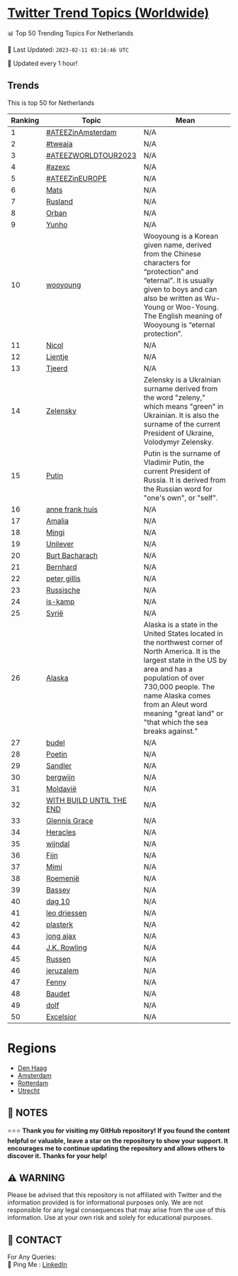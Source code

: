 [Twitter Trend Topics (Worldwide)](https://github.com/ErcinDedeoglu/Twitter-Trend-Topics)
==========


📊 Top 50 Trending Topics For Netherlands

📆 Last Updated: `2023-02-11 03:16:46 UTC`

🔧 Updated every 1 hour!


## Trends

This is top 50 for Netherlands

| Ranking | Topic | Mean |
| ------- | ------------ | ------------ |
| 1 | [#ATEEZinAmsterdam](http://twitter.com/search?q=%23ATEEZinAmsterdam) | N/A |
| 2 | [#tweaja](http://twitter.com/search?q=%23tweaja) | N/A |
| 3 | [#ATEEZWORLDTOUR2023](http://twitter.com/search?q=%23ATEEZWORLDTOUR2023) | N/A |
| 4 | [#azexc](http://twitter.com/search?q=%23azexc) | N/A |
| 5 | [#ATEEZinEUROPE](http://twitter.com/search?q=%23ATEEZinEUROPE) | N/A |
| 6 | [Mats](http://twitter.com/search?q=Mats) | N/A |
| 7 | [Rusland](http://twitter.com/search?q=Rusland) | N/A |
| 8 | [Orban](http://twitter.com/search?q=Orban) | N/A |
| 9 | [Yunho](http://twitter.com/search?q=Yunho) | N/A |
| 10 | [wooyoung](http://twitter.com/search?q=wooyoung) | Wooyoung is a Korean given name, derived from the Chinese characters for “protection” and “eternal”. It is usually given to boys and can also be written as Wu-Young or Woo-Young. The English meaning of Wooyoung is “eternal protection”. |
| 11 | [Nicol](http://twitter.com/search?q=Nicol) | N/A |
| 12 | [Lientje](http://twitter.com/search?q=Lientje) | N/A |
| 13 | [Tjeerd](http://twitter.com/search?q=Tjeerd) | N/A |
| 14 | [Zelensky](http://twitter.com/search?q=Zelensky) | Zelensky is a Ukrainian surname derived from the word "zeleny," which means "green" in Ukrainian. It is also the surname of the current President of Ukraine, Volodymyr Zelensky. |
| 15 | [Putin](http://twitter.com/search?q=Putin) | Putin is the surname of Vladimir Putin, the current President of Russia. It is derived from the Russian word for "one's own", or "self". |
| 16 | [anne frank huis](http://twitter.com/search?q=anne+frank+huis) | N/A |
| 17 | [Amalia](http://twitter.com/search?q=Amalia) | N/A |
| 18 | [Mingi](http://twitter.com/search?q=Mingi) | N/A |
| 19 | [Unilever](http://twitter.com/search?q=Unilever) | N/A |
| 20 | [Burt Bacharach](http://twitter.com/search?q=Burt+Bacharach) | N/A |
| 21 | [Bernhard](http://twitter.com/search?q=Bernhard) | N/A |
| 22 | [peter gillis](http://twitter.com/search?q=peter+gillis) | N/A |
| 23 | [Russische](http://twitter.com/search?q=Russische) | N/A |
| 24 | [is-kamp](http://twitter.com/search?q=is-kamp) | N/A |
| 25 | [Syrië](http://twitter.com/search?q=Syri%c3%ab) | N/A |
| 26 | [Alaska](http://twitter.com/search?q=Alaska) | Alaska is a state in the United States located in the northwest corner of North America. It is the largest state in the US by area and has a population of over 730,000 people. The name Alaska comes from an Aleut word meaning "great land" or "that which the sea breaks against." |
| 27 | [budel](http://twitter.com/search?q=budel) | N/A |
| 28 | [Poetin](http://twitter.com/search?q=Poetin) | N/A |
| 29 | [Sandler](http://twitter.com/search?q=Sandler) | N/A |
| 30 | [bergwijn](http://twitter.com/search?q=bergwijn) | N/A |
| 31 | [Moldavië](http://twitter.com/search?q=Moldavi%c3%ab) | N/A |
| 32 | [WITH BUILD UNTIL THE END](http://twitter.com/search?q=WITH+BUILD+UNTIL+THE+END) | N/A |
| 33 | [Glennis Grace](http://twitter.com/search?q=Glennis+Grace) | N/A |
| 34 | [Heracles](http://twitter.com/search?q=Heracles) | N/A |
| 35 | [wijndal](http://twitter.com/search?q=wijndal) | N/A |
| 36 | [Fijn](http://twitter.com/search?q=Fijn) | N/A |
| 37 | [Mimi](http://twitter.com/search?q=Mimi) | N/A |
| 38 | [Roemenië](http://twitter.com/search?q=Roemeni%c3%ab) | N/A |
| 39 | [Bassey](http://twitter.com/search?q=Bassey) | N/A |
| 40 | [dag 10](http://twitter.com/search?q=dag+10) | N/A |
| 41 | [leo driessen](http://twitter.com/search?q=leo+driessen) | N/A |
| 42 | [plasterk](http://twitter.com/search?q=plasterk) | N/A |
| 43 | [jong ajax](http://twitter.com/search?q=jong+ajax) | N/A |
| 44 | [J.K. Rowling](http://twitter.com/search?q=J.K.+Rowling) | N/A |
| 45 | [Russen](http://twitter.com/search?q=Russen) | N/A |
| 46 | [jeruzalem](http://twitter.com/search?q=jeruzalem) | N/A |
| 47 | [Fenny](http://twitter.com/search?q=Fenny) | N/A |
| 48 | [Baudet](http://twitter.com/search?q=Baudet) | N/A |
| 49 | [dolf](http://twitter.com/search?q=dolf) | N/A |
| 50 | [Excelsior](http://twitter.com/search?q=Excelsior) | N/A |



# Regions

* [Den Haag](</Netherlands/Den Haag.md>)
* [Amsterdam](</Netherlands/Amsterdam.md>)
* [Rotterdam](</Netherlands/Rotterdam.md>)
* [Utrecht](</Netherlands/Utrecht.md>)



## 📝 NOTES

⭐⭐⭐ **Thank you for visiting my GitHub repository! If you found the content helpful or valuable, leave a star on the repository to show your support. It encourages me to continue updating the repository and allows others to discover it. Thanks for your help!**


## ⚠️ WARNING

Please be advised that this repository is not affiliated with Twitter and the information provided is for informational purposes only. We are not responsible for any legal consequences that may arise from the use of this information. Use at your own risk and solely for educational purposes.


## 📨 CONTACT

 For Any Queries:  
            🏓 Ping Me : [LinkedIn](https://www.linkedin.com/in/ercindedeoglu/)
